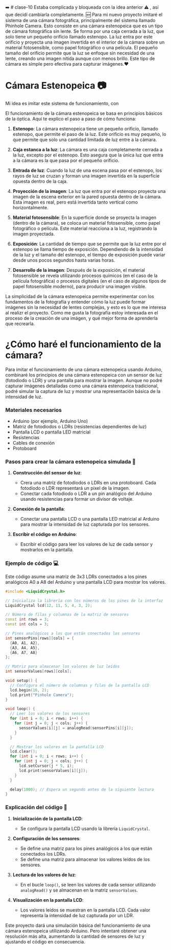 :arrow_right: # clase-10
Estaba complicada y bloqueada con la idea anterior :warning: , así que decidí cambiarla completamente. :new: Para mi nuevo proyecto imitaré el sistema de una cámara fotográfica, principalmente del sistema llamado Phinhole Camera. Esto consiste en una cámara estenopeica que es un tipo de cámara fotográfica sin lente. Se forma por una caja cerrada a la luz, que solo tiene un pequeño orificio llamado estenopo. La luz entra por este orificio y proyecta una imagen invertida en el interior de la cámara sobre un material fotosensible, como papel fotográfico o una película. El pequeño tamaño del orificio permite que la luz se enfoque sin necesidad de una lente, creando una imagen nítida aunque con menos brillo. Este tipo de cámara es simple pero efectiva para capturar imágenes.:hearts:

# Cámara Estenopeica :camera:
Mi idea es imitar este sistema de funcionamiento, con 

El funcionamiento de la cámara estenopeica se basa en principios básicos de la óptica. Aquí te explico el paso a paso de cómo funciona:

1. **Estenopo**: La cámara estenopeica tiene un pequeño orificio, llamado estenopo, que permite el paso de la luz. Este orificio es muy pequeño, lo que permite que solo una cantidad limitada de luz entre a la cámara.

2. **Caja estanca a la luz**: La cámara es una caja completamente cerrada a la luz, excepto por el estenopo. Esto asegura que la única luz que entra a la cámara es la que pasa por el pequeño orificio.

3. **Entrada de luz**: Cuando la luz de una escena pasa por el estenopo, los rayos de luz se cruzan y forman una imagen invertida en la superficie opuesta dentro de la caja.

4. **Proyección de la imagen**: La luz que entra por el estenopo proyecta una imagen de la escena exterior en la pared opuesta dentro de la cámara. Esta imagen es real, pero está invertida tanto vertical como horizontalmente.

5. **Material fotosensible**: En la superficie donde se proyecta la imagen (dentro de la cámara), se coloca un material fotosensible, como papel fotográfico o película. Este material reacciona a la luz, registrando la imagen proyectada.

6. **Exposición**: La cantidad de tiempo que se permite que la luz entre por el estenopo se llama tiempo de exposición. Dependiendo de la intensidad de la luz y el tamaño del estenopo, el tiempo de exposición puede variar desde unos pocos segundos hasta varias horas.

7. **Desarrollo de la imagen**: Después de la exposición, el material fotosensible se revela utilizando procesos químicos (en el caso de la película fotográfica) o procesos digitales (en el caso de algunos tipos de papel fotosensible moderno), para producir una imagen visible.

La simplicidad de la cámara estenopeica permite experimentar con los fundamentos de la fotografía y entender cómo la luz puede formar imágenes sin la necesidad de lentes complejas, y esto es lo que me interesa al realizr el proyecto. Como me gusta la fotografía estoy interesada en el proceso de la creación de una imágen, y qué mejor forma de aprenderla que recrearla.

# ¿Cómo haré el funcionamiento de la cámara?
Para imitar el funcionamiento de una cámara estenopeica usando Arduino, combinaré los principios de una cámara estenopeica con un sensor de luz (fotodiodo o LDR) y una pantalla para mostrar la imagen. Aunque no podré capturar imágenes detalladas como una cámara estenopeica tradicional, podré simular la captura de luz y mostrar una representación básica de la intensidad de luz.

### Materiales necesarios
- Arduino (por ejemplo, Arduino Uno)
- Matriz de fotodiodos o LDRs (resistencias dependientes de luz)
- Pantalla LCD o pantalla LED matricial
- Resistencias
- Cables de conexión
- Protoboard

### Pasos para crear la cámara estenopeica simulada :mag_right:

1. **Construcción del sensor de luz**:
   - Crera una matriz de fotodiodos o LDRs en una protoboard. Cada fotodiodo o LDR representará un píxel de la imagen.
   - Conectar cada fotodiodo o LDR a un pin analógico del Arduino usando resistencias para formar un divisor de voltaje.

2. **Conexión de la pantalla**:
   - Conectar una pantalla LCD o una pantalla LED matricial al Arduino para mostrar la intensidad de luz capturada por los sensores.

3. **Escribir el código en Arduino**:
   - Escribir el código para leer los valores de luz de cada sensor y mostrarlos en la pantalla.

### Ejemplo de código :computer:

Este código asume una matriz de 3x3 LDRs conectados a los pines analógicos A0 a A8 del Arduino y una pantalla LCD para mostrar los valores.

```cpp
#include <LiquidCrystal.h>

// Inicializa la librería con los números de los pines de la interfaz
LiquidCrystal lcd(12, 11, 5, 4, 3, 2);

// Número de filas y columnas de la matriz de sensores
const int rows = 3;
const int cols = 3;

// Pines analógicos a los que están conectados los sensores
int sensorPins[rows][cols] = {
  {A0, A1, A2},
  {A3, A4, A5},
  {A6, A7, A8}
};

// Matriz para almacenar los valores de luz leídos
int sensorValues[rows][cols];

void setup() {
  // Configura el número de columnas y filas de la pantalla LCD
  lcd.begin(16, 2);
  lcd.print("Pinhole Camera");
}

void loop() {
  // Leer los valores de los sensores
  for (int i = 0; i < rows; i++) {
    for (int j = 0; j < cols; j++) {
      sensorValues[i][j] = analogRead(sensorPins[i][j]);
    }
  }

  // Mostrar los valores en la pantalla LCD
  lcd.clear();
  for (int i = 0; i < rows; i++) {
    for (int j = 0; j < cols; j++) {
      lcd.setCursor(j * 5, i);
      lcd.print(sensorValues[i][j]);
    }
  }

  delay(1000); // Espera un segundo antes de la siguiente lectura
}
```

### Explicación del código :battery:
1. **Inicialización de la pantalla LCD**:
   - Se configura la pantalla LCD usando la librería `LiquidCrystal`.

2. **Configuración de los sensores**:
   - Se define una matriz para los pines analógicos a los que están conectados los LDRs.
   - Se define una matriz para almacenar los valores leídos de los sensores.

3. **Lectura de los valores de luz**:
   - En el bucle `loop()`, se leen los valores de cada sensor utilizando `analogRead()` y se almacenan en la matriz `sensorValues`.

4. **Visualización en la pantalla LCD**:
   - Los valores leídos se muestran en la pantalla LCD. Cada valor representa la intensidad de luz capturada por un LDR.

Este proyecto dará una simulación básica del funcionamiento de una cámara estenopeica utilizando Arduino. Pero intentaré obtener una resolución más alta, aumentando la cantidad de sensores de luz y ajustando el código en consecuencia.
